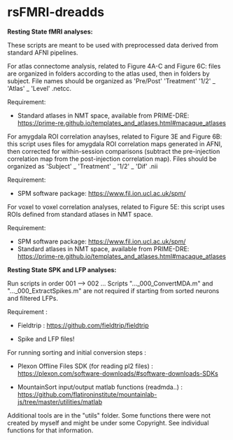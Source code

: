 
# rsFMRI-dreadds

**Resting State fMRI analyses:**

These scripts are meant to be used with preprocessed data derived from standard AFNI pipelines. 

For atlas connectome analysis, related to Figure 4A-C and Figure 6C: files are organized in folders according to the atlas used, then in folders by subject. File names should be organized as 'Pre/Post' 'Treatment' '1/2' _ 'Atlas' _ 'Level' .netcc. 

Requirement: 
  -  Standard atlases in NMT space, available from PRIME-DRE: https://prime-re.github.io/templates_and_atlases.html#macaque_atlases

For amygdala ROI correlation anaylses, related to Figure 3E and Figure 6B: this script uses files for amygdala ROI correlation maps generated in AFNI, then corrected for within-session comparisons (subtract the pre-injection correlation map from the post-injection correlation map). Files should be organized as 'Subject' _ 'Treatment' _ '1/2' _ 'Dif' .nii

Requirement:
  -  SPM software package: https://www.fil.ion.ucl.ac.uk/spm/

For voxel to voxel correlation analyses, related to Figure 5E: this script uses ROIs defined from standard atlases in NMT space. 

Requirement:
  -  SPM software package: https://www.fil.ion.ucl.ac.uk/spm/
  -  Standard atlases in NMT space, available from PRIME-DRE: https://prime-re.github.io/templates_and_atlases.html#macaque_atlases


**Resting State SPK and LFP analyses:**

Run scripts in order 001 --> 002 ...
Scripts "..._000_ConvertMDA.m" and "..._000_ExtractSpikes.m" are not required if starting from sorted neurons and filtered LFPs. 

Requirement : 

- Fieldtrip : https://github.com/fieldtrip/fieldtrip

- Spike and LFP files!

For running sorting and initial conversion steps :

- Plexon Offline Files SDK (for reading pl2 files) : https://plexon.com/software-downloads/#software-downloads-SDKs

- MountainSort input/output matlab functions (readmda..) : https://github.com/flatironinstitute/mountainlab-js/tree/master/utilities/matlab

Additional tools are in the "utils" folder. Some functions there were not created by myself and might be under some Copyright. See individual functions for that information.

